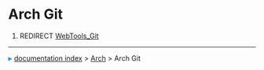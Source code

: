 # Arch Git
1.  REDIRECT [WebTools\_Git](WebTools_Git.md)



---
![](images/Right_arrow.png) [documentation index](../README.md) > [Arch](Arch_Workbench.md) > Arch Git
